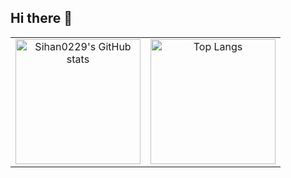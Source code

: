 ## Hi there 👋

<table style="width: 100%;">
  <tr>
    <td style="width: 50%; text-align: center;">
      <img src="https://github-readme-stats.vercel.app/api?username=Sihan0229&show_icons=true&include_all_commits=true" alt="Sihan0229's GitHub stats" style="height: 200px;">
    </td>
    <td style="width: 50%; text-align: center;">
      <img src="https://github-readme-stats.vercel.app/api/top-langs/?username=Sihan0229&layout=compact" alt="Top Langs" style="height: 200px;">
    </td>
  </tr>
</table>

